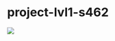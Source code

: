 # project-lvl1-s462
<a href="https://codeclimate.com/github/green-zelen/project-lvl1-s462/maintainability"><img src="https://api.codeclimate.com/v1/badges/5847ec9729143dc8c94b/maintainability" /></a>
<a href="https://travis-ci.org/green-zelen/project-lvl1-s462.svg?branch=master"></a>
